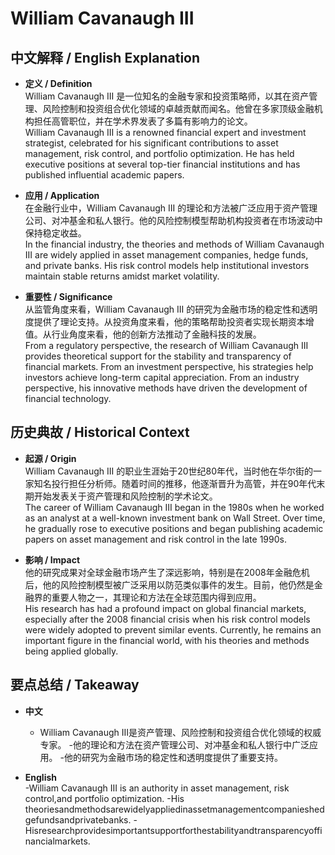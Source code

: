 # William Cavanaugh III

## 中文解释 / English Explanation

* **定义 / Definition**  
  William Cavanaugh III 是一位知名的金融专家和投资策略师，以其在资产管理、风险控制和投资组合优化领域的卓越贡献而闻名。他曾在多家顶级金融机构担任高管职位，并在学术界发表了多篇有影响力的论文。  
  William Cavanaugh III is a renowned financial expert and investment strategist, celebrated for his significant contributions to asset management, risk control, and portfolio optimization. He has held executive positions at several top-tier financial institutions and has published influential academic papers.

* **应用 / Application**  
  在金融行业中，William Cavanaugh III 的理论和方法被广泛应用于资产管理公司、对冲基金和私人银行。他的风险控制模型帮助机构投资者在市场波动中保持稳定收益。  
  In the financial industry, the theories and methods of William Cavanaugh III are widely applied in asset management companies, hedge funds, and private banks. His risk control models help institutional investors maintain stable returns amidst market volatility.

* **重要性 / Significance**  
  从监管角度来看，William Cavanaugh III 的研究为金融市场的稳定性和透明度提供了理论支持。从投资角度来看，他的策略帮助投资者实现长期资本增值。从行业角度来看，他的创新方法推动了金融科技的发展。  
  From a regulatory perspective, the research of William Cavanaugh III provides theoretical support for the stability and transparency of financial markets. From an investment perspective, his strategies help investors achieve long-term capital appreciation. From an industry perspective, his innovative methods have driven the development of financial technology.

## 历史典故 / Historical Context

* **起源 / Origin**  
  William Cavanaugh III 的职业生涯始于20世纪80年代，当时他在华尔街的一家知名投行担任分析师。随着时间的推移，他逐渐晋升为高管，并在90年代末期开始发表关于资产管理和风险控制的学术论文。  
  The career of William Cavanaugh III began in the 1980s when he worked as an analyst at a well-known investment bank on Wall Street. Over time, he gradually rose to executive positions and began publishing academic papers on asset management and risk control in the late 1990s.

* **影响 / Impact**  
  他的研究成果对全球金融市场产生了深远影响，特别是在2008年金融危机后，他的风险控制模型被广泛采用以防范类似事件的发生。目前，他仍然是金融界的重要人物之一，其理论和方法在全球范围内得到应用。  
  His research has had a profound impact on global financial markets, especially after the 2008 financial crisis when his risk control models were widely adopted to prevent similar events. Currently, he remains an important figure in the financial world, with his theories and methods being applied globally.

## 要点总结 / Takeaway

* **中文**  
  - William Cavanaugh III是资产管理、风险控制和投资组合优化领域的权威专家。
  -他的理论和方法在资产管理公司、对冲基金和私人银行中广泛应用。
   -他的研究为金融市场的稳定性和透明度提供了重要支持。

* **English**  
   -William Cavanaugh III is an authority in asset management, risk control,and portfolio optimization.
   -His theoriesandmethodsarewidelyappliedinassetmanagementcompanieshedgefundsandprivatebanks.
    -Hisresearchprovidesimportantsupportforthestabilityandtransparencyoffinancialmarkets.